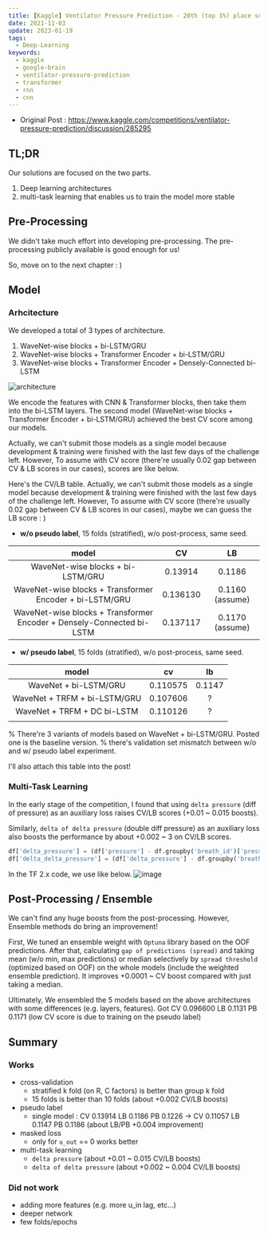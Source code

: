 ```yaml
---
title: [Kaggle] Ventilator Pressure Prediction - 20th (top 1%) place solution
date: 2021-11-03
update: 2023-01-19
tags:
  - Deep-Learning
keywords:
  - kaggle
  - google-brain
  - ventilator-pressure-prediction
  - transformer
  - rnn
  - cnn
---
```


* Original Post : <https://www.kaggle.com/competitions/ventilator-pressure-prediction/discussion/285295>

## TL;DR

Our solutions are focused on the two parts.

1. Deep learning architectures
2. multi-task learning that enables us to train the model more stable

## Pre-Processing

We didn't take much effort into developing pre-processing. The pre-processing publicly available is good enough for us!

So, move on to the next chapter : )

## Model

### Arhcitecture

We developed a total of 3 types of architecture.

1. WaveNet-wise blocks + bi-LSTM/GRU
2. WaveNet-wise blocks + Transformer Encoder + bi-LSTM/GRU
3. WaveNet-wise blocks + Transformer Encoder + Densely-Connected bi-LSTM

![architecture](https://user-images.githubusercontent.com/15344796/140379611-d8368e31-2303-443d-a9b8-ef9bb309d57b.png)

We encode the features with CNN & Transformer blocks, then take them into the bi-LSTM layers.
The second model (WaveNet-wise blocks + Transformer Encoder + bi-LSTM/GRU) achieved the best CV score among our models.

Actually, we can't submit those models as a single model because development & training were finished with the last few days of the challenge left. However, To assume with CV score (there're usually 0.02 gap between CV & LB scores in our cases), scores are like below.

Here's the CV/LB table. Actually, we can't submit those models as a single model because development & training were finished with the last few days of the challenge left. However, To assume with CV score (there're usually 0.02 gap between CV & LB scores in our cases), maybe we can guess the LB score : )

* **w/o pseudo label**, 15 folds (stratified), w/o post-process, same seed.

| model | CV | LB |
| :---: | :---: | :---: |
| WaveNet-wise blocks + bi-LSTM/GRU | 0.13914 | 0.1186 |
| WaveNet-wise blocks + Transformer Encoder + bi-LSTM/GRU | 0.136130 | 0.1160 (assume) |
| WaveNet-wise blocks + Transformer Encoder + Densely-Connected bi-LSTM | 0.137117 | 0.1170 (assume) |

* **w/ pseudo label**, 15 folds (stratified), w/o post-process, same seed.

| model | cv | lb |
| :---: | :---: | :---: |
| WaveNet + bi-LSTM/GRU                 | 0.110575  | 0.1147  |
| WaveNet + TRFM + bi-LSTM/GRU   | 0.107606 | ?       |
| WaveNet + TRFM + DC bi-LSTM      | 0.110126 | ?       |
| | | | |

% There're 3 variants of models based on WaveNet + bi-LSTM/GRU. Posted one is the baseline version.
% there's validation set mismatch between w/o and w/ pseudo label experiment.

I'll also attach this table into the post!

### Multi-Task Learning

In the early stage of the competition, I found that using `delta pressure` (diff of pressure) as an auxiliary loss raises CV/LB scores (+0.01 ~ 0.015 boosts).

Similarly, `delta of delta pressure` (double diff pressure) as an auxiliary loss also boosts the performance by about +0.002 ~ 3 on CV/LB scores.

```python
df['delta_pressure'] = (df['pressure'] - df.groupby('breath_id')['pressure'].shift(1)).fillna(0).values
df['delta_delta_pressure'] = (df['delta_pressure'] - df.groupby('breath_id')['delta_pressure'].shift(1)).fillna(0).values
```

In the TF 2.x code, we use like below.
![image](https://user-images.githubusercontent.com/15344796/140241043-89243eb7-dfb1-4313-97d0-6dd47f1d6f0a.png)

## Post-Processing / Ensemble

We can't find any huge boosts from the post-processing. However, Ensemble methods do bring an improvement!

First, We tuned an ensemble weight with `Optuna` library based on the OOF predictions. 
After that, calculating `gap of predictions (spread)` and taking mean (w/o min, max predictions) or median selectively by `spread threshold` (optimized based on OOF) on the whole models (include the weighted ensemble prediction). It improves +0.0001 ~ CV boost compared with just taking a median.

Ultimately, We ensembled the 5 models based on the above architectures with some differences (e.g. layers, features). Got CV 0.096600 LB 0.1131 PB 0.1171 (low CV score is due to training on the pseudo label)

## Summary

### Works

* cross-validation
  * stratified k fold (on R, C factors) is better than group k fold 
  * 15 folds is better than 10 folds (about +0.002 CV/LB boosts)
* pseudo label
  * single model : CV 0.13914 LB 0.1186 PB 0.1226 -> CV 0.11057 LB 0.1147 PB 0.1186 (about LB/PB +0.004 improvement)
* masked loss
  * only for `u_out` == 0 works better
* multi-task learning
  * `delta pressure` (about +0.01 ~ 0.015 CV/LB boosts)
  * `delta of delta pressure` (about +0.002 ~ 0.004 CV/LB boosts)

### Did not work

* adding more features (e.g. more u_in lag, etc...)
* deeper network
* few folds/epochs
